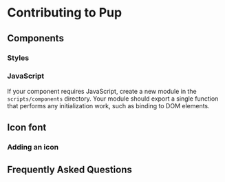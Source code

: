 # Contributing to Pup

## Components

### Styles

### JavaScript

If your component requires JavaScript, create a new module in the `scripts/components` directory.
Your module should export a single function that performs any initialization work, such as
binding to DOM elements.

## Icon font

### Adding an icon

## Frequently Asked Questions
